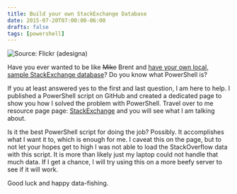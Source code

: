 ```yaml
---
title: Build your own StackExchange Database
date: 2015-07-20T07:00:00-06:00
drafts: false
tags: [powershell]
---
```


![](/img/flickr_filecabinet.jpg "Source: Flickr (adesigna)")

Have you ever wanted to be like <del>Mike</del> Brent and <a href="http://www.brentozar.com/archive/2014/01/how-to-query-the-stackexchange-databases/" target="_blank">have your own local, sample StackExchange database</a>? Do you know what PowerShell is?

If you at least answered yes to the first and last question, I am here to help. I published a PowerShell script on GitHub and created a dedicated page to show you how I solved the problem with PowerShell. Travel over to me resource page page: <a href="/stackexchange/" target="_blank">StackExchange</a> and you will see what I am talking about.

Is it the best PowerShell script for doing the job? Possibly. It accomplishes what I want it to, which is enough for me. I caveat this on the page, but to not let your hopes get to high I was not able to load the StackOverflow data with this script. It is more than likely just my laptop could not handle that much data. If I get a chance, I will try using this on a more beefy server to see if it will work.

Good luck and happy data-fishing.
